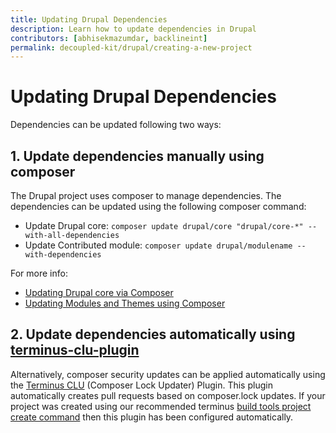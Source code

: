 ```yaml
---
title: Updating Drupal Dependencies
description: Learn how to update dependencies in Drupal
contributors: [abhisekmazumdar, backlineint]
permalink: decoupled-kit/drupal/creating-a-new-project
---
```


# Updating Drupal Dependencies

Dependencies can be updated following two ways:

## 1. Update dependencies manually using composer

The Drupal project uses composer to manage dependencies. The dependencies can be updated using the following composer command:

- Update Drupal core: `composer update drupal/core "drupal/core-*" --with-all-dependencies`
- Update Contributed module: `composer update drupal/modulename --with-dependencies`

For more info:

- [Updating Drupal core via Composer](https://www.drupal.org/docs/updating-drupal/updating-drupal-core-via-composer)
- [Updating Modules and Themes using Composer](https://www.drupal.org/docs/updating-drupal/updating-modules-and-themes-using-composer)

## 2. Update dependencies automatically using [terminus-clu-plugin](https://github.com/pantheon-systems/terminus-clu-plugin)

Alternatively, composer security updates can be applied automatically using the [Terminus CLU](https://github.com/pantheon-systems/terminus-clu-plugin) (Composer Lock Updater) Plugin. This plugin automatically creates pull requests based on composer.lock updates. If your project was created using our recommended terminus [build tools project create command](creating-new-project.md) then this plugin has been configured automatically.
